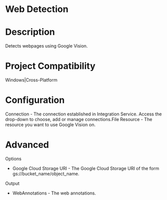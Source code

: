 ﻿# Web Detection

# Description

Detects webpages using Google Vision.

# Project Compatibility

Windows|Cross-Platform

# Configuration

Connection - The connection established in Integration Service.
                        Access the drop-down to choose, add or manage connections.File Resource - The resource you want to use Google Vision on.

# Advanced

Options

* Google Cloud Storage URI - The Google Cloud Storage URI of the form gs://bucket_name/object_name.

Output

* WebAnnotations - The web annotations.
